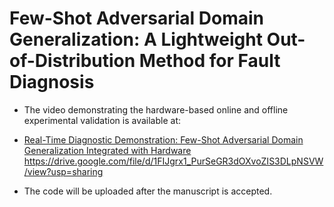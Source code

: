 # Few-Shot Adversarial Domain Generalization: A Lightweight Out-of-Distribution Method for Fault Diagnosis
- The video demonstrating the hardware-based online and offline experimental validation is available at:
- [Real-Time Diagnostic Demonstration: Few-Shot Adversarial Domain Generalization Integrated with Hardware](https://drive.google.com/file/d/1FIJgrx1_PurSeGR3dOXvoZIS3DLpNSVW/view?usp=sharing)
https://drive.google.com/file/d/1FIJgrx1_PurSeGR3dOXvoZIS3DLpNSVW/view?usp=sharing

- The code will be uploaded after the manuscript is accepted.
